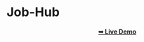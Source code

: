 # Job-Hub


<div align="center">

<a href="https://job-hub-frontend.onrender.com" target="_blank"><strong>➥ Live Demo</strong></a>
</div> <br/><br/>
